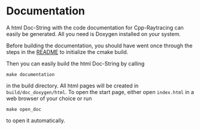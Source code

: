 # Documentation
A html Doc-String with the code documentation for Cpp-Raytracing can easily be generated. All you need is Doxygen installed on your system. 

Before building the documentation, you should have went once through the steps in the [README](../README.md) to initialize the cmake build.

Then you can easily build the html Doc-String
by calling
```
make documentation
```
in the build directory. All html pages will be created in `build/doc_doxygen/html`. To open the start page, either open `index.html` in a web browser of your choice or run
```
make open_doc
```
to open it automatically.
